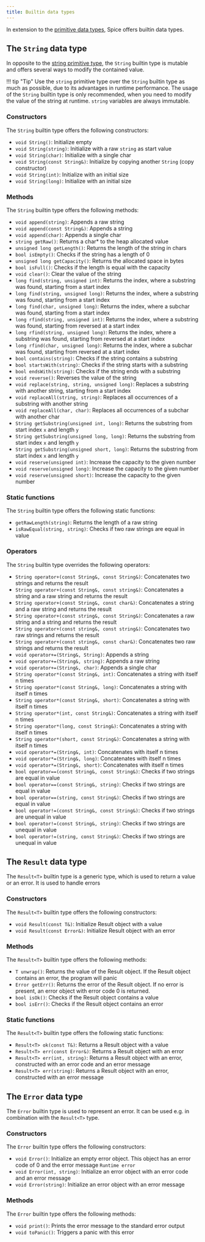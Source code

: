 ```yaml
---
title: Builtin data types
---
```


In extension to the [primitive data types](primitive-types.md), Spice offers builtin data types.

## The `String` data type
In opposite to the [string primitive type](primitive-types.md#the-string-data-type), the `String` builtin type is
mutable and offers several ways to modify the contained value.

!!! tip "Tip"
    Use the `string` primitive type over the `String` builtin type as much as possible, due to its advantages in runtime
    performance. The usage of the `String` builtin type is only recommended, when you need to modify the value of the
    string at runtime. `string` variables are always immutable.

### Constructors
The `String` builtin type offers the following constructors:

- `void String()`: Initialize empty
- `void String(string)`: Initialize with a raw `string` as start value
- `void String(char)`: Initialize with a single char
- `void String(const String&)`: Initialize by copying another `String` (copy constructor) 
- `void String(int)`: Initialize with an initial size
- `void String(long)`: Initialize with an initial size

### Methods
The `String` builtin type offers the following methods:

- `void append(string)`: Appends a raw string
- `void append(const String&)`: Appends a string
- `void append(char)`: Appends a single char
- `string getRaw()`: Returns a char* to the heap allocated value
- `unsigned long getLength()`: Returns the length of the string in chars
- `bool isEmpty()`: Checks if the string has a length of 0
- `unsigned long getCapacity()`: Returns the allocated space in bytes
- `bool isFull()`: Checks if the length is equal with the capacity
- `void clear()`: Clear the value of the string
- `long find(string, unsigned int)`: Returns the index, where a substring was found, starting from a start index
- `long find(string, unsigned long)`: Returns the index, where a substring was found, starting from a start index
- `long find(char, unsigned long)`: Returns the index, where a subchar was found, starting from a start index
- `long rfind(string, unsigned int)`: Returns the index, where a substring was found, starting from reversed at a start index
- `long rfind(string, unsigned long)`: Returns the index, where a substring was found, starting from reversed at a start index
- `long rfind(char, unsigned long)`: Returns the index, where a subchar was found, starting from reversed at a start index
- `bool contains(string)`: Checks if the string contains a substring
- `bool startsWith(string)`: Checks if the string starts with a substring
- `bool endsWith(string)`: Checks if the string ends with a substring
- `void reverse()`: Reverses the value of the string
- `void replace(string, string, unsigned long)`: Replaces a substring with another string, starting from a start index
- `void replaceAll(string, string)`: Replaces all occurrences of a substring with another string
- `void replaceAll(char, char)`: Replaces all occurrences of a subchar with another char
- `String getSubstring(unsigned int, long)`: Returns the substring from start index `x` and length `y`
- `String getSubstring(unsigned long, long)`: Returns the substring from start index `x` and length `y`
- `String getSubstring(unsigned short, long)`: Returns the substring from start index `x` and length `y`
- `void reserve(unsigned int)`: Increase the capacity to the given number
- `void reserve(unsigned long)`: Increase the capacity to the given number
- `void reserve(unsigned short)`: Increase the capacity to the given number

### Static functions
The `String` builtin type offers the following static functions:

- `getRawLength(string)`: Returns the length of a raw string
- `isRawEqual(string, string)`: Checks if two raw strings are equal in value

### Operators
The `String` builtin type overrides the following operators:

- `String operator+(const String&, const String&)`: Concatenates two strings and returns the result
- `String operator+(const String&, const string&)`: Concatenates a string and a raw string and returns the result
- `String operator+(const String&, const char&)`: Concatenates a string and a raw string and returns the result
- `String operator+(const string&, const String&)`: Concatenates a raw string and a string and returns the result
- `String operator+(const string&, const string&)`: Concatenates two raw strings and returns the result
- `String operator+(const string&, const char&)`: Concatenates two raw strings and returns the result
- `void operator+=(String&, String)`: Appends a string
- `void operator+=(String&, string)`: Appends a raw string
- `void operator+=(String&, char)`: Appends a single char
- `String operator*(const String&, int)`: Concatenates a string with itself n times
- `String operator*(const String&, long)`: Concatenates a string with itself n times
- `String operator*(const String&, short)`: Concatenates a string with itself n times
- `String operator*(int, const String&)`: Concatenates a string with itself n times
- `String operator*(long, const String&)`: Concatenates a string with itself n times
- `String operator*(short, const String&)`: Concatenates a string with itself n times
- `void operator*=(String&, int)`: Concatenates with itself n times
- `void operator*=(String&, long)`: Concatenates with itself n times
- `void operator*=(String&, short)`: Concatenates with itself n times
- `bool operator==(const String&, const String&)`: Checks if two strings are equal in value
- `bool operator==(const String&, string)`: Checks if two strings are equal in value
- `bool operator==(string, const String&)`: Checks if two strings are equal in value
- `bool operator!=(const String&, const String&)`: Checks if two strings are unequal in value
- `bool operator!=(const String&, string)`: Checks if two strings are unequal in value
- `bool operator!=(string, const String&)`: Checks if two strings are unequal in value

## The `Result` data type
The `Result<T>` builtin type is a generic type, which is used to return a value or an error. It is used to handle errors

### Constructors
The `Result<T>` builtin type offers the following constructors:

- `void Result(const T&)`: Initialize Result object with a value
- `void Result(const Error&)`: Initialize Result object with an error

### Methods
The `Result<T>` builtin type offers the following methods:

- `T unwrap()`: Returns the value of the Result object. If the Result object contains an error, the program will panic
- `Error getErr()`: Returns the error of the Result object. If no error is present, an error object with error code 0 is returned.
- `bool isOk()`: Checks if the Result object contains a value
- `bool isErr()`: Checks if the Result object contains an error

### Static functions
The `Result<T>` builtin type offers the following static functions:

- `Result<T> ok(const T&)`: Returns a Result object with a value
- `Result<T> err(const Error&)`: Returns a Result object with an error
- `Result<T> err(int, string)`: Returns a Result object with an error, constructed with an error code and an error message
- `Result<T> err(string)`: Returns a Result object with an error, constructed with an error message

## The `Error` data type
The `Error` builtin type is used to represent an error. It can be used e.g. in combination with the `Result<T>` type.

### Constructors
The `Error` builtin type offers the following constructors:

- `void Error()`: Initialize an empty error object. This object has an error code of 0 and the error message `Runtime error`
- `void Error(int, string)`: Initialize an error object with an error code and an error message
- `void Error(string)`: Initialize an error object with an error message

### Methods
The `Error` builtin type offers the following methods:

- `void print()`: Prints the error message to the standard error output
- `void toPanic()`: Triggers a panic with this error